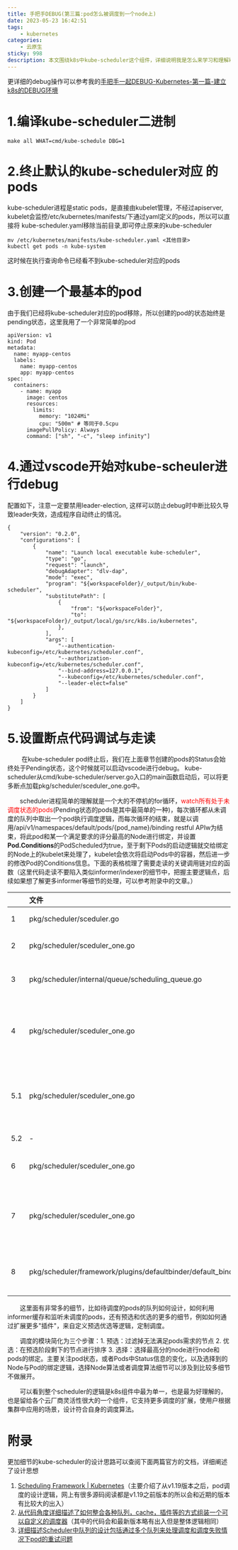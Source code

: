 ```yaml
---
title: 手把手DEBUG(第三篇:pod怎么被调度到一个node上)
date: 2023-05-23 16:42:51
tags:
    - kubernetes
categories:
    - 云原生
sticky: 998
description: 本文围绕k8s中kube-scheduler这个组件，详细说明我是怎么来学习和理解k8s中关于pod的调度逻辑的。
---
```

更详细的debug操作可以参考我的[手把手一起DEBUG-Kubernetes-第一篇-建立k8s的DEBUG环境](手把手一起DEBUG-Kubernetes-第一篇-建立k8s的DEBUG环境)

# 1.编译kube-scheduler二进制

```
make all WHAT=cmd/kube-schedule DBG=1
```

# 2.终止默认的kube-scheduler对应 的pods

kube-scheduler进程是static pods，是直接由kubelet管理，不经过apiserver, kubelet会监控/etc/kubernetes/manifests/下通过yaml定义的pods，所以可以直接将 kube-scheduler.yaml移除当前目录,即可停止原来的kube-scheduler

```
mv /etc/kubernetes/manifests/kube-scheduler.yaml <其他目录>
kubectl get pods -n kube-system
```

这时候在执行查询命令已经看不到kube-scheduler对应的pods

# 3.创建一个最基本的pod

由于我们已经将kube-scheduler对应的pod移除，所以创建的pod的状态始终是pending状态，这里我用了一个非常简单的pod

```
apiVersion: v1
kind: Pod
metadata:
  name: myapp-centos
  labels:
    name: myapp-centos
    app: myapp-centos
spec:
  containers:
    - name: myapp
      image: centos
      resources:
        limits:
          memory: "1024Mi"
          cpu: "500m" # 等同于0.5cpu
      imagePullPolicy: Always
      command: ["sh", "-c", "sleep infinity"]
```

# 4.通过vscode开始对kube-scheuler进行debug

配置如下，注意一定要禁用leader-election, 这样可以防止debug时中断比较久导致leader失效，造成程序自动终止的情况。

```
{
    "version": "0.2.0",
    "configurations": [
        {
            "name": "Launch local executable kube-scheduler",
            "type": "go",
            "request": "launch",
            "debugAdapter": "dlv-dap",
            "mode": "exec",
            "program": "${workspaceFolder}/_output/bin/kube-scheduler",
            "substitutePath": [
                {
                    "from": "${workspaceFolder}",
                    "to": "${workspaceFolder}/_output/local/go/src/k8s.io/kubernetes",
                },
            ],
            "args": [
                "--authentication-kubeconfig=/etc/kubernetes/scheduler.conf",
                "--authorization-kubeconfig=/etc/kubernetes/scheduler.conf",
                "--bind-address=127.0.0.1",
                "--kubeconfig=/etc/kubernetes/scheduler.conf",
                "--leader-elect=false"
            ]
        }
    ]
}
```

# 5.设置断点代码调试与走读

&emsp;&emsp; 在kube-scheduler pod终止后，我们在上面章节创建的pods的Status会始终处于Pending状态，这个时候就可以启动vscode进行debug。
kube-scheduler从cmd/kube-scheduler/server.go入口的main函数启动后，可以将更多断点加载pkg/scheduler/sceduler_one.go中。

&emsp;&emsp;scheduler进程简单的理解就是一个大的不停机的for循环，<font color=red>watch所有处于未调度状态的pods</font>(Pending状态的pods是其中最简单的一种)，每次循环都从未调度的队列中取出一个pod执行调度逻辑，而每次循环的结束，就是以调用/api/v1/namespaces/default/pods/{pod_name}/binding restful APIw为结束，将此pod和某一个满足要求的评分最高的Node进行绑定，并设置**Pod.Conditions**的PodScheduled为true，至于剩下Pods的启动逻辑就交给绑定的Node上的kubelet来处理了，kubelet会依次将启动Pods中的容器，然后进一步的修改Pod的Conditions信息。下面的表格梳理了需要走读的关键调用链对应的函数（这里代码走读不要陷入类似informer/indexer的细节中，把握主要逻辑点，后续如果想了解更多informer等细节的处理，可以参考附录中的文章。）

| |文件|关键函数|相关解释|
|:----|:----|:----|:----|
|1|pkg/scheduler/sceduler.go|func (sched *Scheduler) Run(ctx context.Context) |这个函数本质是持续不断地执行sched.scheduleOne 函数，如果没有pod需要调度，就会阻塞住|
|2|pkg/scheduler/sceduler_one.go|func (sched *Scheduler) scheduleOne(ctx context.Context)|整个函数做的事情就是取一个未调度的Pod，然后决定将其放在哪个Node上|
|3|pkg/scheduler/internal/queue/scheduling_queue.go|func MakeNextPodFunc(queue SchedulingQueue) func() *framework.QueuedPodInfo|从待调度的队列中pop出待调度的pod|
|4|pkg/scheduler/sceduler_one.go|func (sched *Scheduler) schedulePod(ctx context.Context, fwk framework.Framework, state*framework.CycleState, pod *v1.Pod) (result ScheduleResult, err error)|包含了预选和优选的逻辑。预选就是先对所有Nodes进行过滤只留下符合用户定义的Node.优选就是在剩下的Node中根据负载等当前节点的资源使用情况选择最好的节点。|
|5.1|pkg/scheduler/sceduler_one.go|func (sched *Scheduler) findNodesThatFitPod(ctx context.Context, fwk framework.Framework, state*framework.CycleState, pod *v1.Pod) ([]*v1.Node, framework.Diagnosis, error) |预选过程：依次对nodes检查是否满足pod亲和性，是否达到了资源最小要求(pod中所有容器的cpu等资源相加)，node上挂载的pv是否满足pvc要求|
|5.2|- |func (sched *Scheduler) findNodesThatPassFilters(...)| - |
|6|pkg/scheduler/sceduler_one.go|func prioritizeNodes(...) (framework.NodeScoreList, error)|优选过程：通过对每个过滤后的节点执行多个打分插件，将多个插件针对一个节点的分数相加，然后和其他节点的分数进行比较，选择最高分的节点|
|7|pkg/scheduler/sceduler_one.go|func (sched *Scheduler) bind(ctx context.Context, fwk framework.Framework, assumed*v1.Pod, targetNode string, state *framework.CycleState) (err error) |执行restful API POST-->https://<api-server>/api/v1/namespaces/default/pods/<pod_name>/binding|
|8|pkg/scheduler/framework/plugins/defaultbinder/default_binder.go|func (b DefaultBinder) Bind(ctx context.Context, state *framework.CycleState, p*v1.Pod, nodeName string) *framework.Status| pods/binding事实上是pods这个资源的subresource，而post请求事实上就是将更新Pod的Nodes的调度信息以及Pod的Conditions信息，写入etcd中，之后创建Pod和其容器的职责就转交给对应Node的kubelet了|

&emsp;&emsp;这里面有非常多的细节，比如待调度的pods的队列如何设计，如何利用informer缓存和监听未调度的pods，还有预选和优选的更多的细节，例如如何通过扩展更多"插件"，来自定义预选优选等逻辑，定制调度。

&emsp;&emsp;调度的模块简化为三个步骤：1. 预选：过滤掉无法满足pods需求的节点 2. 优选：在预选阶段剩下的节点进行排序 3. 选择：选择最高分的node进行node和pods的绑定。主要关注pod状态，或者Pods中Status信息的变化，以及选择到的Node与Pod的绑定逻辑，选择Node算法或者调度算法细节可以涉及到比较多细节不做展开。

&emsp;&emsp;可以看到整个scheduler的逻辑是k8s组件中最为单一，也是最为好理解的，也是留给各个云厂商灵活性很大的一个组件，它支持更多调度的扩展，使用户根据集群中应用的场景，设计符合自身的调度算法。

# 附录

更加细节的kube-scheduler的设计思路可以查阅下面两篇官方的文档，详细阐述了设计思想

1. [Scheduling Framework | Kubernetes](https://kubernetes.io/docs/concepts/scheduling-eviction/scheduling-framework/)（主要介绍了从v1.19版本之后，pod调度的设计逻辑，网上有很多源码阅读都是v1.19之前版本的所以会和近期的版本有比较大的出入）
2. [从代码角度详细描述了如何整合各种队列，cache，插件等的方式组装一个可以自定义的调度器](https://github.com/kubernetes/community/blob/master/contributors/devel/sig-scheduling/scheduling_code_hierarchy_overview.md)（其中的代码会和最新版本略有出入但是整体逻辑相同）
3. [详细描述Scheduler中队列的设计包括通过多个队列来处理调度和调度失败情况下pod的重试问题](https://github.com/kubernetes/community/blob/master/contributors/devel/sig-scheduling/scheduler_queues.md)
